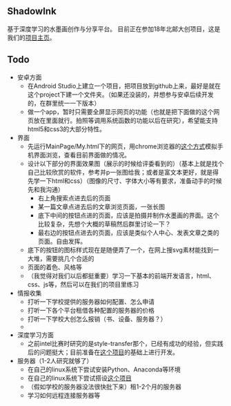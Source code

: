 ## ShadowInk
基于深度学习的水墨画创作与分享平台。
目前正在参加18年北邮大创项目，这是我们的[项目主页](https://win.bupt.edu.cn/program.do?id=130)。

## Todo
- 安卓方面
  - 在Android Studio上建立一个项目，把项目放到github上来，最好是就在这个project下建一个文件夹。（如果还没装的，并想参与安卓后续开发的，在群里统一一下版本）
  - 做一个app，暂时只需要全屏显示网页的功能（也就是把下面做的这个网页放在里面就行。拍照等调用系统函数的功能以后在研究），希望能支持html5和css3的大部分特性。
- 界面
  - 先运行MainPage/My.html下的网页，用chrome浏览器的[这个方式](https://jingyan.baidu.com/article/5d6edee2f340e199eadeecf0.html)模拟手机界面浏览，查看目前界面做的情况。
  - 设计以下部分的界面效果图（展示的时候给评委看到的）（基本上就是找个自己比较欣赏的软件，参考并p一张图给我；或者是富文本更好，就是得先学一下html和css）（图像的尺寸、字体大小等有要求，准备动手的时候先和我沟通）
    - 右上角搜索点进去后的页面
    - 某一篇文章点进去后的文章浏览页面，一张长图
    - 底下中间的按钮点进的页面，应该是拍摄并制作水墨画的界面。这个比较复杂，先想个大概的草稿然后群里讨论一下？
    - 最右边的按钮点进去的页面，应该是类似个人中心、发表文章之类的页面。自由发挥。
   -  底下的按钮的图标样式现在是随便弄了一个，在网上搜svg素材能找到一大堆，需要挑几个合适的
   - 页面的着色、风格等
   - （我觉得对我们以后都挺重要）学习一下基本的前端开发语言，html、css、js等，然后可以在我们的项目里练习
- 情报收集
  - 打听一下学校提供的服务器如何配置、怎么申请
  - 打听一下各个平台租借各种配置的服务器的价格
  - 打听一下学校大创怎么报销（书、设备、服务器？）
  - 
- 深度学习方面
  - 之前intel比赛时研究的是style-transfer那个，已经有成功的经验，但实践后的问题挺大；目前准备在[这个项目](https://github.com/rtqichen/style-swap)的基础上进行开发。
- 服务器（1-2人研究就够了）
  - 在自己的linux系统下尝试安装Python、Anaconda等环境
  - 在自己的linux系统下尝试搭设[这个项目](https://github.com/rtqichen/style-swap)
  - （假如学校的服务器没法很快批下来）租1-2个月的服务器
  - 学习如何远程连接服务器等
